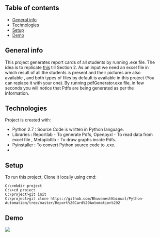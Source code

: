 ## Table of contents
* [General info](#general-info)
* [Technologies](#technologies)
* [Setup](#setup)
* [Demo](#demo)


## General info
This project generates report cards of all students by running .exe file. The idea is to replicate [this](https://www.mathsolympiad.org/wp-content/uploads/2021/08/ESR-Sample.pdf) till Section 2. As an input we need an excel file in which result of all the students is present and their pictures are also available , and both types of files by default is available in this project (You can replace it with your one). By running pdfGenerator.exe file, in few seconds you will notice that Pdfs are being generated as per the information.  
	
## Technologies
Project is created with:
* Python 2.7 : Source Code is written in Python language.
* Libraries : Reportlab - To generate Pdfs, Openpyxl - To read data from excel file , Metaplotlib - To draw graphs inside Pdfs.
* Pyinstaller : To convert Python source code to .exe.
* 	
## Setup
To run this project, Clone it locally using cmd:

```
C:\>mkdir project
C:\>cd project
C:\project>git init
C:\project>git clone https://github.com/BhuwaneshNainwal/Python-Automation/tree/master/Report%20Card%20Automation%202
```

<a name="demo"/>

## Demo

![](https://github.com/BhuwaneshNainwal/Python-Automation/blob/master/Report%20Card%20Automation/dist/report.gif)

